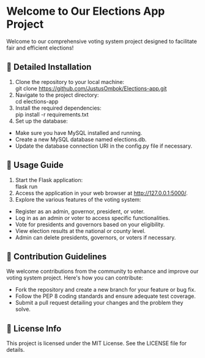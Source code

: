 # Welcome to Our Elections App Project

Welcome to our comprehensive voting system project designed to facilitate fair and efficient elections!

## 🔧 Detailed Installation
1. Clone the repository to your local machine:  
git clone https://github.com/JustusOmbok/Elections-app.git
2. Navigate to the project directory:  
cd elections-app  
3. Install the required dependencies:  
pip install -r requirements.txt  
4. Set up the database:  
  - Make sure you have MySQL installed and running.  
  - Create a new MySQL database named elections.db.  
  - Update the database connection URI in the config.py file if necessary.  
## 🚀 Usage Guide
1. Start the Flask application:  
flask run  
2. Access the application in your web browser at http://127.0.0.1:5000/.  
3. Explore the various features of the voting system:  
  - Register as an admin, governor, president, or voter.  
  - Log in as an admin or voter to access specific functionalities.  
  - Vote for presidents and governors based on your eligibility.  
  - View election results at the national or county level.  
  - Admin can delete presidents, governors, or voters if necessary.  
## 🤝 Contribution Guidelines
We welcome contributions from the community to enhance and improve our voting system project. Here's how you can contribute:  

  - Fork the repository and create a new branch for your feature or bug fix.  
  - Follow the PEP 8 coding standards and ensure adequate test coverage.  
  - Submit a pull request detailing your changes and the problem they solve.  
## 📜 License Info
This project is licensed under the MIT License. See the LICENSE file for details.  
